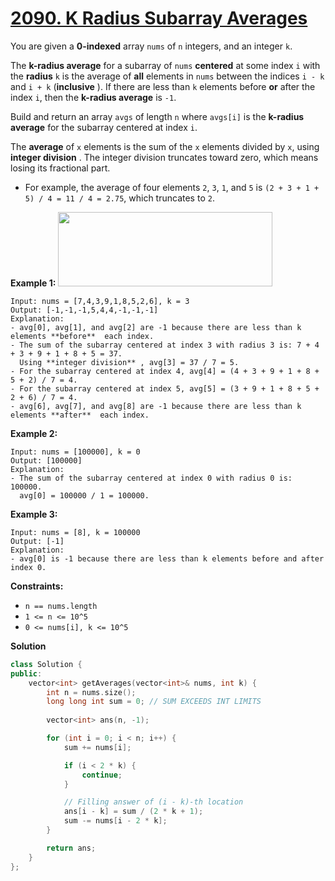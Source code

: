 # [2090. K Radius Subarray Averages](https://leetcode.com/problems/k-radius-subarray-averages/)

You are given a **0-indexed**  array `nums` of `n` integers, and an integer `k`.

The **k-radius average**  for a subarray of `nums` **centered**  at some index `i` with the **radius**  `k` is the average of **all**  elements in `nums` between the indices `i - k` and `i + k` (**inclusive** ). If there are less than `k` elements before **or**  after the index `i`, then the **k-radius average**  is `-1`.

Build and return an array `avgs` of length `n` where `avgs[i]` is the **k-radius average**  for the subarray centered at index `i`.

The **average**  of `x` elements is the sum of the `x` elements divided by `x`, using **integer division** . The integer division truncates toward zero, which means losing its fractional part.

- For example, the average of four elements `2`, `3`, `1`, and `5` is `(2 + 3 + 1 + 5) / 4 = 11 / 4 = 2.75`, which truncates to `2`.

**Example 1:** 
<img alt="" src="https://assets.leetcode.com/uploads/2021/11/07/eg1.png" style="width: 343px; height: 119px;">

```
Input: nums = [7,4,3,9,1,8,5,2,6], k = 3
Output: [-1,-1,-1,5,4,4,-1,-1,-1]
Explanation:
- avg[0], avg[1], and avg[2] are -1 because there are less than k elements **before**  each index.
- The sum of the subarray centered at index 3 with radius 3 is: 7 + 4 + 3 + 9 + 1 + 8 + 5 = 37.
  Using **integer division** , avg[3] = 37 / 7 = 5.
- For the subarray centered at index 4, avg[4] = (4 + 3 + 9 + 1 + 8 + 5 + 2) / 7 = 4.
- For the subarray centered at index 5, avg[5] = (3 + 9 + 1 + 8 + 5 + 2 + 6) / 7 = 4.
- avg[6], avg[7], and avg[8] are -1 because there are less than k elements **after**  each index.
```

**Example 2:** 

```
Input: nums = [100000], k = 0
Output: [100000]
Explanation:
- The sum of the subarray centered at index 0 with radius 0 is: 100000.
  avg[0] = 100000 / 1 = 100000.
```

**Example 3:** 

```
Input: nums = [8], k = 100000
Output: [-1]
Explanation: 
- avg[0] is -1 because there are less than k elements before and after index 0.
```

**Constraints:** 

- `n == nums.length`
- `1 <= n <= 10^5`
- `0 <= nums[i], k <= 10^5`

**Solution**

```CPP
class Solution {
public:
    vector<int> getAverages(vector<int>& nums, int k) {
        int n = nums.size();
        long long int sum = 0; // SUM EXCEEDS INT LIMITS
        
        vector<int> ans(n, -1);

        for (int i = 0; i < n; i++) {
            sum += nums[i];

            if (i < 2 * k) {
                continue;
            }

            // Filling answer of (i - k)-th location
            ans[i - k] = sum / (2 * k + 1);
            sum -= nums[i - 2 * k];
        }

        return ans;
    }
};
```